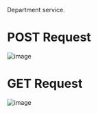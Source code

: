 Department service.
# POST Request
![image](https://github.com/user-attachments/assets/97310518-99be-49be-a35c-ae8e679c98f4)

# GET Request
![image](https://github.com/user-attachments/assets/6551b0f4-ddbb-4557-83e3-c1a8d27da1e7)
